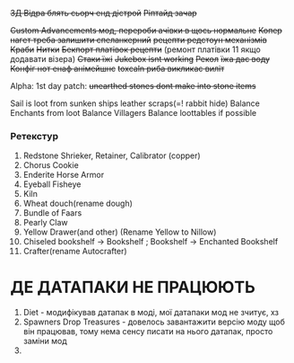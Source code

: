 ~~3Д Відра блять сьорч енд дістрой~~
~~Ріптайд зачар~~

~~Custom Advancements мод, перероби ачівки в щось нормальне~~
~~Копер нагет треба залишити спеланкерний~~
~~рецепти редстоун механізмів~~
~~Краби~~
~~Нитки~~
~~Бекпорт платівок рецепти~~
(ремонт платівки 11 якщо додавати візера)
~~Стаки їжі~~
~~Jukebox isnt working~~
~~Рекол~~
~~їжа дає воду~~
~~Конфіг нот енаф анімейшнс~~
~~toxcaln риба викликає виліт~~

Alpha:
	1st day patch:
	~~unearthed stones dont make into stone items~~

Sail is loot from sunken ships
leather scraps(=! rabbit hide)
Balance Enchants from loot
Balance Villagers
Balance loottables if possible

### Ретекстур
1) Redstone Shrieker, Retainer, Calibrator (copper)
2) Chorus Cookie
3) Enderite Horse Armor
4) Eyeball Fisheye
5) Kiln
6) Wheat douch(rename dough)
7) Bundle of Faars
8) Pearly Claw
9) Yellow Drawer(and other) (Rename Yellow to Nillow)
10) Chiseled bookshelf -> Bookshelf ; Bookshelf -> Enchanted Bookshelf
11) Crafter(rename Autocrafter)

# ДЕ ДАТАПАКИ НЕ ПРАЦЮЮТЬ

1) Diet - модифікував датапак в моді, мої датапаки мод не зчитує, хз
2) Spawners Drop Treasures - довелось завантажити версію моду щоб він працював, тому нема сенсу писати на нього датапак, просто заміни мод
3) 